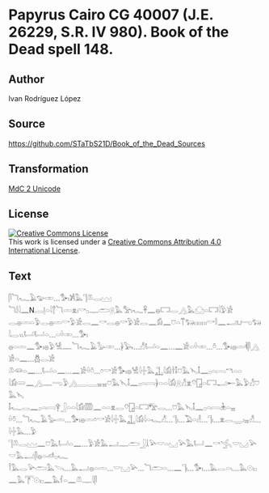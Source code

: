 # Papyrus Cairo CG 40007 (J.E. 26229, S.R. IV 980). Book of the Dead spell 148.

## Author 

Ivan Rodríguez López

## Source 

https://github.com/STaTbS21D/Book_of_the_Dead_Sources

## Transformation 

[MdC 2 Unicode](https://statbs21d.github.io/mdc2unicode.html)

## License 

<a rel="license" href="http://creativecommons.org/licenses/by/4.0/"><img alt="Creative Commons License" style="border-width:0" src="https://i.creativecommons.org/l/by/4.0/88x31.png" /></a><br />This work is licensed under a <a rel="license" href="http://creativecommons.org/licenses/by/4.0/">Creative Commons Attribution 4.0 International License</a>.

## Text 

<hiero>𓋴𓆓𓆑𓄿𓅰𓏒𓈓𓅜𓏤𓀼𓅓𓊹𓌨𓂋𓈉<br>
𓆓𓌃𓇋𓈖N𓐙𓊤𓏏𓇋𓐩𓆓𓏝𓁷𓏤𓎡𓊪𓊃𓂧𓇶𓅓𓅡𓏤𓆑𓋹𓈖𓐍𓉐𓂋𓂻𓅓𓈌𓏏𓉐𓇋𓅱𓀀<br>
𓂋𓐍𓏝𓏏𓅱𓂋𓐍𓏝𓎡𓅱𓀀𓂋𓈖𓎡𓂋𓐍𓎡𓅱𓀀𓂋𓈖𓀁𓈖𓈞𓏏𓄱𓃽𓏮𓏮𓏦𓎡𓎛𓈖𓂝𓂓𓂸𓃒𓇋𓂋𓏭𓂡𓂡𓏏𓈓𓏏𓏐𓏒𓈓𓅜𓏤<br>
𓐍𓏏𓏝𓈖𓅜𓏤𓐍𓅱𓀽𓊃𓆓𓆑𓄿𓅭𓏒𓈓𓋀𓅂𓈓𓀭𓂡𓏏𓈖𓈓𓈖𓀀𓏏𓏐𓏒𓈓𓏊𓈓𓅜𓏤𓐍𓏝𓌞𓋴𓂻𓀀𓏏𓈖𓈓𓆣𓂋𓀀<br>
𓌨𓆛𓏏𓈖𓈓𓂡𓏏𓈖𓈓𓈖𓀀𓏐𓏊𓈓𓏌𓎡𓀀𓅜𓏤𓐍𓀽𓇋𓏶𓅓𓊻𓇋𓀁𓌂𓄤𓈞𓅓𓊦𓄤𓈖𓊪𓏏𓇯𓎔𓏏𓏏<br>
𓇋𓀁𓄲𓈖𓂻𓊃𓂸𓅱𓂻𓇿𓇿𓈇𓈇𓈞𓅓𓊦𓄤𓈖𓊪𓏏𓇯𓋀𓏏𓏏𓇋𓀁𓇶𓀭𓁷𓄣𓉗𓏏𓉐𓂝𓄡𓅓𓅱𓀭𓈞𓅓𓊦<br>
𓄤𓆑𓂋𓈖𓊪𓏏𓇯𓋁𓃀𓏏𓏏𓇋𓀁𓏅𓈖𓏏𓏏𓁷𓂋𓄣𓉗𓏏𓉐𓅟𓂋𓈓𓈞𓅓𓊦𓄤𓈖𓊪𓏏𓇯𓇔𓏏𓈇<br>
𓏐𓏊𓈓𓆓𓆑𓄿𓅭𓏝𓈓𓅜𓏤𓐍𓏝𓏌𓎡𓀀𓇋𓏶𓅓𓊻𓇋𓀁𓇋𓏏𓆑𓀭𓈓𓊹𓏤𓈓𓅐𓏏𓁐𓈓𓊹𓏤𓈓𓁷𓂋𓇾𓏤𓈇𓀭𓈓𓇋𓏶𓅓𓈓𓅱<br>
𓊹𓌨𓂋𓈉𓈖𓈞𓅓𓂡𓏏𓈖𓈓𓅱𓀀𓅓𓂝𓊃𓂧𓃀𓍡𓅪𓎟𓏏𓈋𓅪𓅓𓂡𓈖𓎡𓂿𓎟𓈋𓅪𓎟𓅓𓂝𓋴𓐍𓏏𓌦𓊪𓆑<br>
𓍋𓅓𓂋𓅪𓂧𓅓𓌪𓈓𓅓𓂝𓐍𓏏𓏝𓈓𓎟𓈋𓅪𓈓𓆓𓂧𓏏𓈓𓈖𓊹𓏤𓈓𓅜𓏤𓈓𓅓𓂋𓏏𓏯𓈓𓅓𓇳𓏤𓊪𓈖𓅓𓇱𓇳𓏤𓊪𓈖𓅓𓆳𓏏𓈖𓌨𓊃𓇋𓋴<br></hiero>